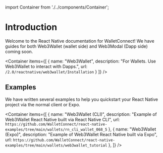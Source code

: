 import Container from './../components/Container';

# Introduction

Welcome to the React Native documentation for WalletConnect! We have guides for both Web3Wallet (wallet side) and Web3Modal (Dapp side) coming soon.

<Container
items={[
{
name: "Web3Wallet",
description: "For Wallets. Use Web3Wallet to interact with Dapps.",
url: `/2.0/reactnative/web3wallet/Installation`
}
]}
/>

## Examples

We have written several examples to help you quickstart your React Native project via the normal client or Expo.

<Container
items={[
{
name: "Web3Wallet (CLI)",
description: "Example of Web3Wallet React Native built via React Native CLI",
url: `https://github.com/WalletConnect/react-native-examples/tree/main/wallets/rn_cli_wallet_068_5`
},
{
name: "Web3Wallet (Expo)",
description: "Example of Web3Wallet React Native built via Expo",
url: `https://github.com/WalletConnect/react-native-examples/tree/main/wallets/web3wallet_tutorial`
},
]}
/>

<!-- ## Obtain Project ID

Head over to [WalletConnect Cloud](https://cloud.walletconnect.com/) to sign in or sign up. Create (or use an existing) project and copy its associated Project ID. We will need this in a later step. -->
